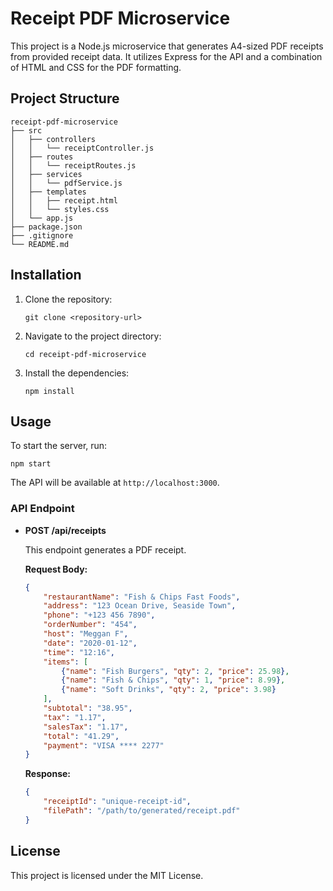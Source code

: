 # Receipt PDF Microservice

This project is a Node.js microservice that generates A4-sized PDF receipts from provided receipt data. It utilizes Express for the API and a combination of HTML and CSS for the PDF formatting.

## Project Structure

```
receipt-pdf-microservice
├── src
│   ├── controllers
│   │   └── receiptController.js
│   ├── routes
│   │   └── receiptRoutes.js
│   ├── services
│   │   └── pdfService.js
│   ├── templates
│   │   ├── receipt.html
│   │   └── styles.css
│   └── app.js
├── package.json
├── .gitignore
└── README.md
```

## Installation

1. Clone the repository:
   ```
   git clone <repository-url>
   ```

2. Navigate to the project directory:
   ```
   cd receipt-pdf-microservice
   ```

3. Install the dependencies:
   ```
   npm install
   ```

## Usage

To start the server, run:
```
npm start
```

The API will be available at `http://localhost:3000`.

### API Endpoint

- **POST /api/receipts**

  This endpoint generates a PDF receipt.

  **Request Body:**
  ```json
  {
      "restaurantName": "Fish & Chips Fast Foods",
      "address": "123 Ocean Drive, Seaside Town",
      "phone": "+123 456 7890",
      "orderNumber": "454",
      "host": "Meggan F",
      "date": "2020-01-12",
      "time": "12:16",
      "items": [
          {"name": "Fish Burgers", "qty": 2, "price": 25.98},
          {"name": "Fish & Chips", "qty": 1, "price": 8.99},
          {"name": "Soft Drinks", "qty": 2, "price": 3.98}
      ],
      "subtotal": "38.95",
      "tax": "1.17",
      "salesTax": "1.17",
      "total": "41.29",
      "payment": "VISA **** 2277"
  }
  ```

  **Response:**
  ```json
  {
      "receiptId": "unique-receipt-id",
      "filePath": "/path/to/generated/receipt.pdf"
  }
  ```

## License

This project is licensed under the MIT License.